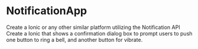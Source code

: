 # NotificationApp

Create a Ionic or any other similar platform utilizing the Notification API 
Create a Ionic that shows a confirmation dialog box to prompt users to push one button to ring a bell, and another button for vibrate.
